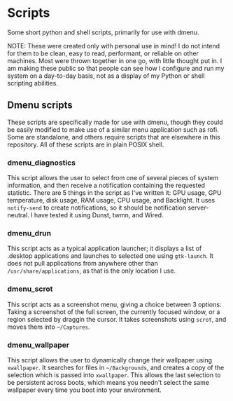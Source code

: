 # Scripts
Some short python and shell scripts, primarily for use with dmenu.

NOTE: These were created only with personal use in mind! I do not intend for them to be clean, easy to read, performant, or reliable on other machines. Most were thrown together in one go, with little thought put in. I am making these public so that people can see how I configure and run my system on a day-to-day basis, not as a display of my Python or shell scripting abilities.

## Dmenu scripts
These scripts are specifically made for use with dmenu, though they could be easily modified to make use of a similar menu application such as rofi. Some are standalone, and others require scripts that are elsewhere in this repository. All of these scripts are in plain POSIX shell.

### dmenu_diagnostics
This script allows the user to select from one of several pieces of system information, and then receive a notification containing the requested statistic. There are 5 things in the script as I've written it: GPU usage, GPU temperature, disk usage, RAM usage, CPU usage, and Backlight. It uses `notify-send` to create notifications, so it should be notification server-neutral. I have tested it using Dunst, twmn, and Wired.

### dmenu_drun
This script acts as a typical application launcher; it displays a list of .desktop applications and launches to selected one using `gtk-launch`. It does not pull applications from anywhere other than `/usr/share/applications`, as that is the only location I use.

### dmenu_scrot
This script acts as a screenshot menu, giving a choice between 3 options: Taking a screenshot of the full screen, the currently focused window, or a region selected by draggin the cursor. It takes screenshots using `scrot`, and moves them into `~/Captures`.

### dmenu_wallpaper
This script allows the user to dynamically change their wallpaper using `xwallpaper`. It searches for files in `~/Backgrounds`, and creates a copy of the selection which is passed into `xwallpaper`. This allows the last selection to be persistent across boots, which means you needn't select the same wallpaper every time you boot into your environment.
